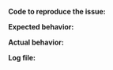 **Code to reproduce the issue:**


**Expected behavior:**


**Actual behavior:**


**Log file:**

<!--
Please record logs like this:

  DEBUG=* node yourapp.js

Or if you're in browser:

  localStorage.setItem('debug', '*')

-->
